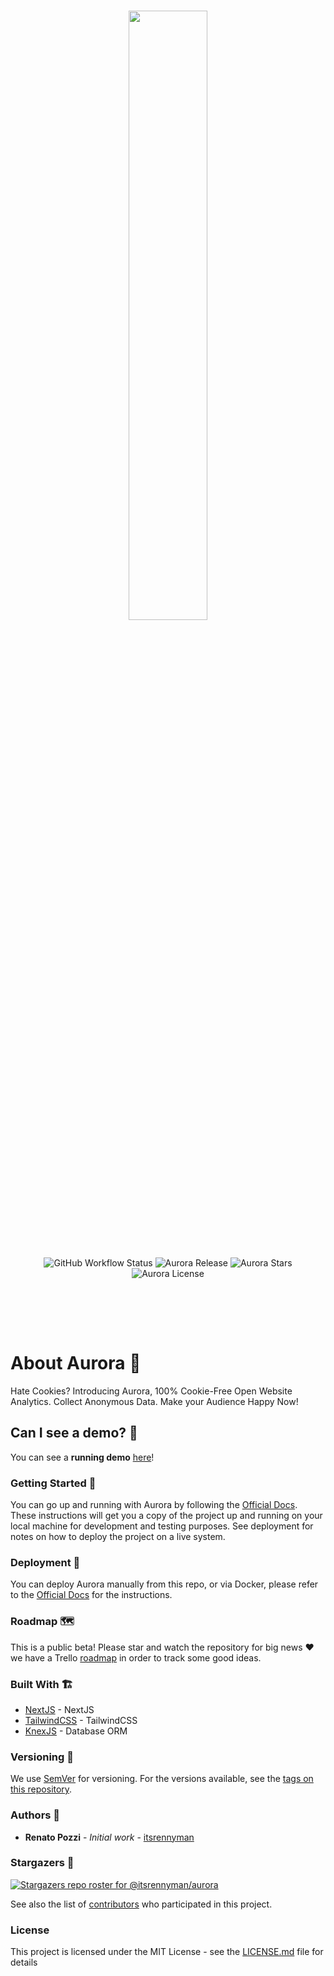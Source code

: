 <br/>

<p align="center">
<img width="50%" src="https://raw.githubusercontent.com/itsrennyman/aurora/main/public/logos/aurora_gradient.svg"/>
</p>

<br/>

<p align="center" style="padding-bottom:3rem">
<img alt="GitHub Workflow Status" src="https://img.shields.io/github/workflow/status/itsrennyman/aurora/Docker%20Image%20CI?style=for-the-badge" />
<img alt="Aurora Release" src="https://img.shields.io/github/v/release/itsrennyman/aurora?style=for-the-badge" />
<img alt="Aurora Stars" src="https://img.shields.io/github/stars/itsrennyman/aurora?style=for-the-badge" />
<img alt="Aurora License" src="https://img.shields.io/github/license/itsrennyman/aurora?style=for-the-badge" />
</p>

<br/>

# About Aurora 🌈

Hate Cookies? Introducing Aurora, 100% Cookie-Free Open Website Analytics. Collect Anonymous Data. Make your Audience Happy Now!

## Can I see a demo? 👀

You can see a **running demo** [here](https://demo.useaurora.app/s/f3d811716007dcfbbec4c155d00a30dc)!

### Getting Started 🤩

You can go up and running with Aurora by following the [Official Docs](https://docs.useaurora.app/). These instructions will get you a copy of the project up and running on your local machine for development and testing purposes. See deployment for notes on how to deploy the project on a live system.

### Deployment 🛫

You can deploy Aurora manually from this repo, or via Docker, please refer to the [Official Docs](https://docs.useaurora.app/) for the instructions.

### Roadmap 🗺️

This is a public beta! Please star and watch the repository for big news :heart: we have a Trello [roadmap](https://trello.com/b/df17oLMm/aurora-roadmap) in order to track some good ideas.

### Built With 🏗️

- [NextJS](https://nextjs.org/) - NextJS
- [TailwindCSS](https://tailwindcss.com/) - TailwindCSS
- [KnexJS](https://knexjs.org/) - Database ORM

### Versioning 🚦

We use [SemVer](http://semver.org/) for versioning. For the versions available, see the [tags on this repository](https://github.com/itsrennyman/aurora/tags).

### Authors 🙋

- **Renato Pozzi** - _Initial work_ - [itsrennyman](https://github.com/itsrennyman)

### Stargazers 🌟

[![Stargazers repo roster for @itsrennyman/aurora](https://reporoster.com/stars/itsrennyman/aurora)](https://github.com/itsrennyman/aurora/stargazers)

See also the list of [contributors](https://github.com/itsrennyman/aurora/contributors) who participated in this project.

### License

This project is licensed under the MIT License - see the [LICENSE.md](LICENSE.md) file for details

